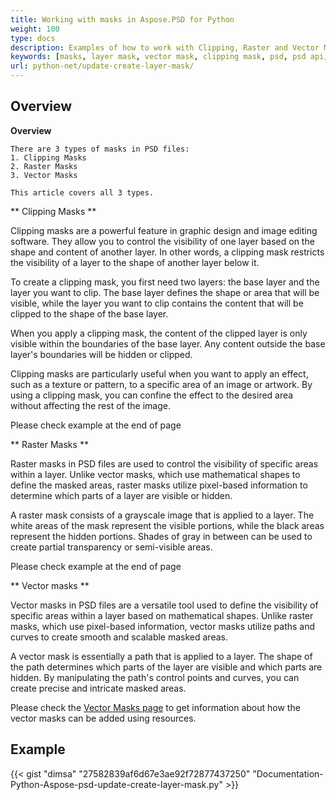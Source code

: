 ```yaml
---
title: Working with masks in Aspose.PSD for Python
weight: 100
type: docs
description: Examples of how to work with Clipping, Raster and Vector Masks within PSD File
keywords: [masks, layer mask, vector mask, clipping mask, psd, psd api, python, code sample]
url: python-net/update-create-layer-mask/
---
```


## **Overview**

**Overview**
	
	There are 3 types of masks in PSD files:
	1. Clipping Masks
	2. Raster Masks
	3. Vector Masks
	
	This article covers all 3 types.


** Clipping Masks **

Clipping masks are a powerful feature in graphic design and image editing software. They allow you to control the visibility of one layer based on the shape and content of another layer. In other words, a clipping mask restricts the visibility of a layer to the shape of another layer below it.

To create a clipping mask, you first need two layers: the base layer and the layer you want to clip. The base layer defines the shape or area that will be visible, while the layer you want to clip contains the content that will be clipped to the shape of the base layer.

When you apply a clipping mask, the content of the clipped layer is only visible within the boundaries of the base layer. Any content outside the base layer's boundaries will be hidden or clipped.

Clipping masks are particularly useful when you want to apply an effect, such as a texture or pattern, to a specific area of an image or artwork. By using a clipping mask, you can confine the effect to the desired area without affecting the rest of the image.

Please check example at the end of page

** Raster Masks ** 

Raster masks in PSD files are used to control the visibility of specific areas within a layer. Unlike vector masks, which use mathematical shapes to define the masked areas, raster masks utilize pixel-based information to determine which parts of a layer are visible or hidden.

A raster mask consists of a grayscale image that is applied to a layer. The white areas of the mask represent the visible portions, while the black areas represent the hidden portions. Shades of gray in between can be used to create partial transparency or semi-visible areas.

Please check example at the end of page

** Vector masks **

Vector masks in PSD files are a versatile tool used to define the visibility of specific areas within a layer based on mathematical shapes. Unlike raster masks, which use pixel-based information, vector masks utilize paths and curves to create smooth and scalable masked areas.

A vector mask is essentially a path that is applied to a layer. The shape of the path determines which parts of the layer are visible and which parts are hidden. By manipulating the path's control points and curves, you can create precise and intricate masked areas.

Please check the [Vector Masks page](psd/net/layer-vector-mask/) to get information about how the vector masks can be added using resources.


## **Example**
{{< gist "dimsa" "27582839af6d67e3ae92f72877437250" "Documentation-Python-Aspose-psd-update-create-layer-mask.py" >}}